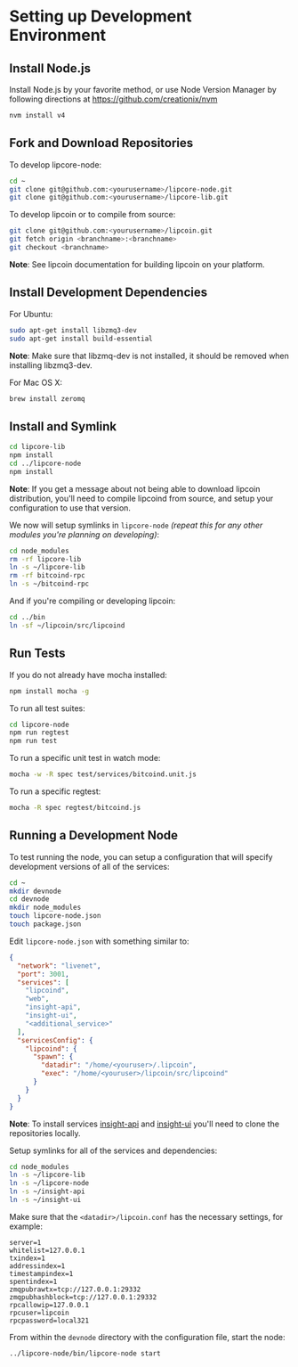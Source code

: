 # Setting up Development Environment

## Install Node.js

Install Node.js by your favorite method, or use Node Version Manager by following directions at https://github.com/creationix/nvm

```bash
nvm install v4
```

## Fork and Download Repositories

To develop lipcore-node:

```bash
cd ~
git clone git@github.com:<yourusername>/lipcore-node.git
git clone git@github.com:<yourusername>/lipcore-lib.git
```

To develop lipcoin or to compile from source:

```bash
git clone git@github.com:<yourusername>/lipcoin.git
git fetch origin <branchname>:<branchname>
git checkout <branchname>
```
**Note**: See lipcoin documentation for building lipcoin on your platform.


## Install Development Dependencies

For Ubuntu:
```bash
sudo apt-get install libzmq3-dev
sudo apt-get install build-essential
```
**Note**: Make sure that libzmq-dev is not installed, it should be removed when installing libzmq3-dev.


For Mac OS X:
```bash
brew install zeromq
```

## Install and Symlink

```bash
cd lipcore-lib
npm install
cd ../lipcore-node
npm install
```
**Note**: If you get a message about not being able to download lipcoin distribution, you'll need to compile lipcoind from source, and setup your configuration to use that version.


We now will setup symlinks in `lipcore-node` *(repeat this for any other modules you're planning on developing)*:
```bash
cd node_modules
rm -rf lipcore-lib
ln -s ~/lipcore-lib
rm -rf bitcoind-rpc
ln -s ~/bitcoind-rpc
```

And if you're compiling or developing lipcoin:
```bash
cd ../bin
ln -sf ~/lipcoin/src/lipcoind
```

## Run Tests

If you do not already have mocha installed:
```bash
npm install mocha -g
```

To run all test suites:
```bash
cd lipcore-node
npm run regtest
npm run test
```

To run a specific unit test in watch mode:
```bash
mocha -w -R spec test/services/bitcoind.unit.js
```

To run a specific regtest:
```bash
mocha -R spec regtest/bitcoind.js
```

## Running a Development Node

To test running the node, you can setup a configuration that will specify development versions of all of the services:

```bash
cd ~
mkdir devnode
cd devnode
mkdir node_modules
touch lipcore-node.json
touch package.json
```

Edit `lipcore-node.json` with something similar to:
```json
{
  "network": "livenet",
  "port": 3001,
  "services": [
    "lipcoind",
    "web",
    "insight-api",
    "insight-ui",
    "<additional_service>"
  ],
  "servicesConfig": {
    "lipcoind": {
      "spawn": {
        "datadir": "/home/<youruser>/.lipcoin",
        "exec": "/home/<youruser>/lipcoin/src/lipcoind"
      }
    }
  }
}
```

**Note**: To install services [insight-api](https://github.com/bitpay/insight-api) and [insight-ui](https://github.com/bitpay/insight-ui) you'll need to clone the repositories locally.

Setup symlinks for all of the services and dependencies:

```bash
cd node_modules
ln -s ~/lipcore-lib
ln -s ~/lipcore-node
ln -s ~/insight-api
ln -s ~/insight-ui
```

Make sure that the `<datadir>/lipcoin.conf` has the necessary settings, for example:
```
server=1
whitelist=127.0.0.1
txindex=1
addressindex=1
timestampindex=1
spentindex=1
zmqpubrawtx=tcp://127.0.0.1:29332
zmqpubhashblock=tcp://127.0.0.1:29332
rpcallowip=127.0.0.1
rpcuser=lipcoin
rpcpassword=local321
```

From within the `devnode` directory with the configuration file, start the node:
```bash
../lipcore-node/bin/lipcore-node start
```
